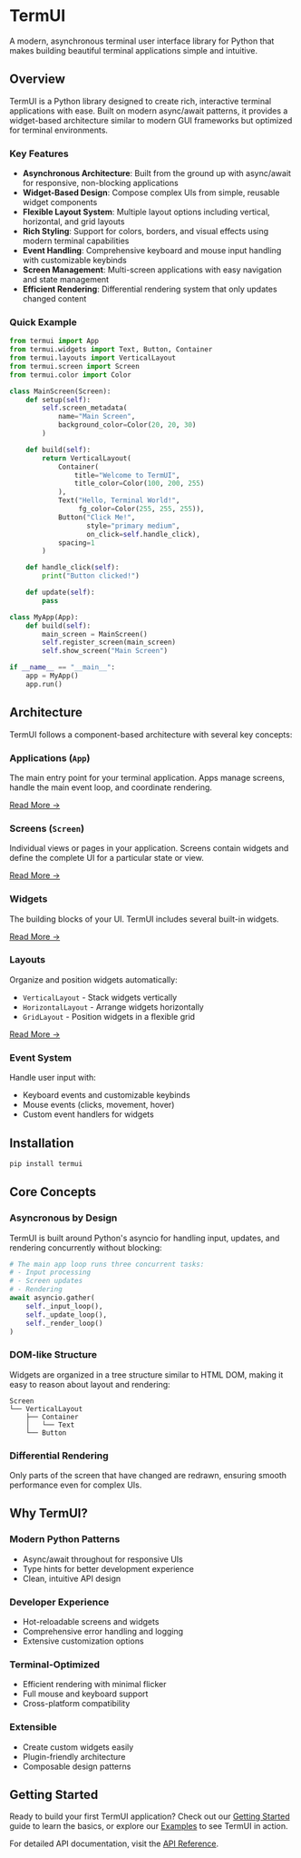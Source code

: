# TermUI

A modern, asynchronous terminal user interface library for Python that makes building beautiful terminal applications simple and intuitive.

## Overview

TermUI is a Python library designed to create rich, interactive terminal applications with ease. Built on modern async/await patterns, it provides a widget-based architecture similar to modern GUI frameworks but optimized for terminal environments.

### Key Features

- **Asynchronous Architecture**: Built from the ground up with async/await for responsive, non-blocking applications
- **Widget-Based Design**: Compose complex UIs from simple, reusable widget components
- **Flexible Layout System**: Multiple layout options including vertical, horizontal, and grid layouts
- **Rich Styling**: Support for colors, borders, and visual effects using modern terminal capabilities
- **Event Handling**: Comprehensive keyboard and mouse input handling with customizable keybinds
- **Screen Management**: Multi-screen applications with easy navigation and state management
- **Efficient Rendering**: Differential rendering system that only updates changed content

### Quick Example

```python
from termui import App
from termui.widgets import Text, Button, Container
from termui.layouts import VerticalLayout
from termui.screen import Screen
from termui.color import Color

class MainScreen(Screen):
    def setup(self):
        self.screen_metadata(
            name="Main Screen",
            background_color=Color(20, 20, 30)
        )

    def build(self):
        return VerticalLayout(
            Container(
                title="Welcome to TermUI",
                title_color=Color(100, 200, 255)
            ),
            Text("Hello, Terminal World!",
                 fg_color=Color(255, 255, 255)),
            Button("Click Me!",
                   style="primary medium",
                   on_click=self.handle_click),
            spacing=1
        )

    def handle_click(self):
        print("Button clicked!")

    def update(self):
        pass

class MyApp(App):
    def build(self):
        main_screen = MainScreen()
        self.register_screen(main_screen)
        self.show_screen("Main Screen")

if __name__ == "__main__":
    app = MyApp()
    app.run()
```

## Architecture

TermUI follows a component-based architecture with several key concepts:

### Applications (`App`)

The main entry point for your terminal application. Apps manage screens, handle the main event loop, and coordinate rendering.

[Read More ->](api/index.md)

### Screens (`Screen`)

Individual views or pages in your application. Screens contain widgets and define the complete UI for a particular state or view.

[Read More ->](api/index.md)

### Widgets

The building blocks of your UI. TermUI includes several built-in widgets.

[Read More ->](api/widget.md)

### Layouts

Organize and position widgets automatically:

- `VerticalLayout` - Stack widgets vertically
- `HorizontalLayout` - Arrange widgets horizontally
- `GridLayout` - Position widgets in a flexible grid

[Read More ->](api/layout.md)

### Event System

Handle user input with:

- Keyboard events and customizable keybinds
- Mouse events (clicks, movement, hover)
- Custom event handlers for widgets

## Installation

```bash
pip install termui
```

## Core Concepts

### Asyncronous by Design

TermUI is built around Python's asyncio for handling input, updates, and rendering concurrently without blocking:

```python
# The main app loop runs three concurrent tasks:
# - Input processing
# - Screen updates
# - Rendering
await asyncio.gather(
    self._input_loop(),
    self._update_loop(),
    self._render_loop()
)
```

### DOM-like Structure

Widgets are organized in a tree structure similar to HTML DOM, making it easy to reason about layout and rendering:

```
Screen
└── VerticalLayout
    ├── Container
    │   └── Text
    └── Button
```

### Differential Rendering

Only parts of the screen that have changed are redrawn, ensuring smooth performance even for complex UIs.

## Why TermUI?

### Modern Python Patterns

- Async/await throughout for responsive UIs
- Type hints for better development experience
- Clean, intuitive API design

### Developer Experience

- Hot-reloadable screens and widgets
- Comprehensive error handling and logging
- Extensive customization options

### Terminal-Optimized

- Efficient rendering with minimal flicker
- Full mouse and keyboard support
- Cross-platform compatibility

### Extensible

- Create custom widgets easily
- Plugin-friendly architecture
- Composable design patterns

## Getting Started

Ready to build your first TermUI application? Check out our [Getting Started](getting_started.md) guide to learn the basics, or explore our [Examples](examples/index.md) to see TermUI in action.

For detailed API documentation, visit the [API Reference](api/index.md).
